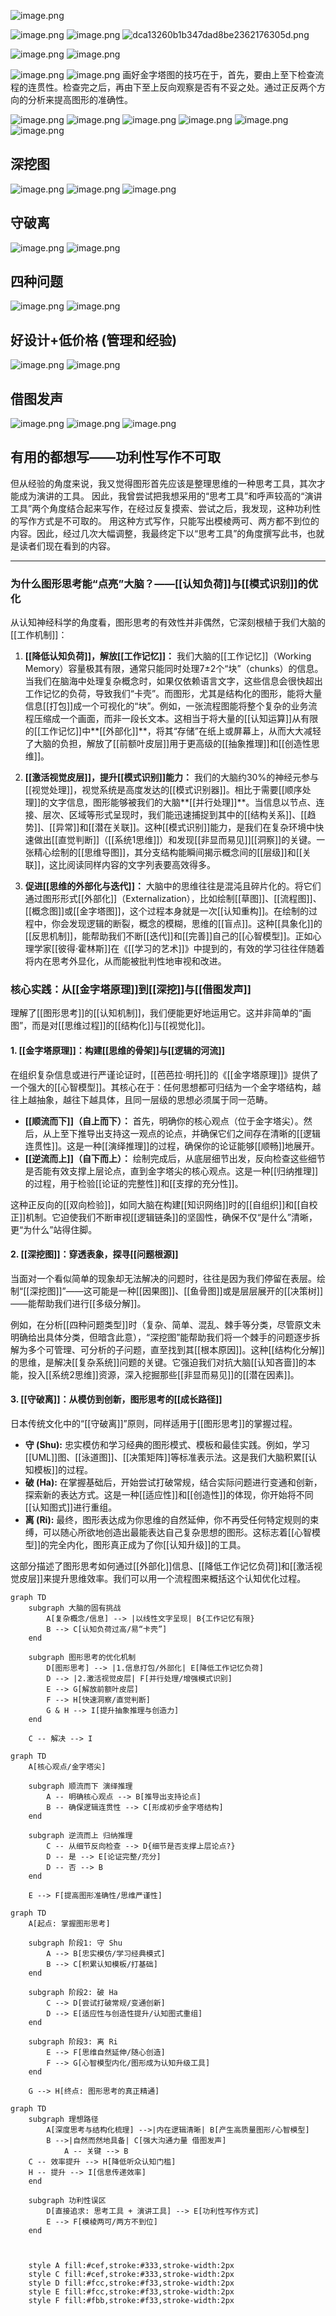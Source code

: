 
![image.png](https://cdn.jsdelivr.net/gh/duanbiao2000/BlogGallery/picture/20240530164301.png)

![image.png](https://cdn.jsdelivr.net/gh/duanbiao2000/BlogGallery/picture/20240529192421.png)
![image.png](https://cdn.jsdelivr.net/gh/duanbiao2000/BlogGallery/picture/20240529192733.png)
![dca13260b1b347dad8be2362176305d.png](https://cdn.jsdelivr.net/gh/duanbiao2000/BlogGallery/picture/dca13260b1b347dad8be2362176305d.png)

![image.png](https://cdn.jsdelivr.net/gh/duanbiao2000/BlogGallery/picture/20240529193634.png)
![image.png](https://cdn.jsdelivr.net/gh/duanbiao2000/BlogGallery/picture/20240530152446.png)

![image.png](https://cdn.jsdelivr.net/gh/duanbiao2000/BlogGallery/picture/20240530152856.png)
![image.png](https://cdn.jsdelivr.net/gh/duanbiao2000/BlogGallery/picture/20240530152919.png)
画好金字塔图的技巧在于，首先，要由上至下检查流程的连贯性。检查完之后，再由下至上反向观察是否有不妥之处。通过正反两个方向的分析来提高图形的准确性。

![image.png](https://cdn.jsdelivr.net/gh/duanbiao2000/BlogGallery/picture/20240530163046.png)
![image.png](https://cdn.jsdelivr.net/gh/duanbiao2000/BlogGallery/picture/20240530163115.png)
![image.png](https://cdn.jsdelivr.net/gh/duanbiao2000/BlogGallery/picture/20240530163301.png)
![image.png](https://cdn.jsdelivr.net/gh/duanbiao2000/BlogGallery/picture/20240530163347.png)
![image.png](https://cdn.jsdelivr.net/gh/duanbiao2000/BlogGallery/picture/20240530163405.png)
![image.png](https://cdn.jsdelivr.net/gh/duanbiao2000/BlogGallery/picture/20240530163436.png)
## 深挖图
![image.png](https://cdn.jsdelivr.net/gh/duanbiao2000/BlogGallery/picture/20240530163458.png)
![image.png](https://cdn.jsdelivr.net/gh/duanbiao2000/BlogGallery/picture/20240530163514.png)
![image.png](https://cdn.jsdelivr.net/gh/duanbiao2000/BlogGallery/picture/20240530163525.png)
## 守破离
![image.png](https://cdn.jsdelivr.net/gh/duanbiao2000/BlogGallery/picture/20240530163612.png)
![image.png](https://cdn.jsdelivr.net/gh/duanbiao2000/BlogGallery/picture/20240530163630.png)
## 四种问题
![image.png](https://cdn.jsdelivr.net/gh/duanbiao2000/BlogGallery/picture/20240530163651.png)
![image.png](https://cdn.jsdelivr.net/gh/duanbiao2000/BlogGallery/picture/20240530163707.png)
## 好设计+低价格 (管理和经验)
![image.png](https://cdn.jsdelivr.net/gh/duanbiao2000/BlogGallery/picture/20240530163800.png)
![image.png](https://cdn.jsdelivr.net/gh/duanbiao2000/BlogGallery/picture/20240530163834.png)
## 借图发声
![image.png](https://cdn.jsdelivr.net/gh/duanbiao2000/BlogGallery/picture/20240530163854.png)
![image.png](https://cdn.jsdelivr.net/gh/duanbiao2000/BlogGallery/picture/20240530163920.png)
![image.png](https://cdn.jsdelivr.net/gh/duanbiao2000/BlogGallery/picture/20240530164047.png)
## 有用的都想写——功利性写作不可取

但从经验的角度来说，我又觉得图形首先应该是整理思维的一种思考工具，其次才能成为演讲的工具。
因此，我曾尝试把我想采用的“思考工具”和呼声较高的“演讲工具”两个角度结合起来写作，在经过反复摸索、尝试之后，我发现，这种功利性的写作方式是不可取的。
用这种方式写作，只能写出模棱两可、两方都不到位的内容。因此，经过几次大幅调整，我最终定下以“思考工具”的角度撰写此书，也就是读者们现在看到的内容。

---


### 为什么图形思考能“点亮”大脑？——[[认知负荷]]与[[模式识别]]的优化

从认知神经科学的角度看，图形思考的有效性并非偶然，它深刻根植于我们大脑的[[工作机制]]：

1.  **[[降低认知负荷]]，解放[[工作记忆]]：**
    我们大脑的[[工作记忆]]（Working Memory）容量极其有限，通常只能同时处理7±2个“块”（chunks）的信息。当我们在脑海中处理复杂概念时，如果仅依赖语言文字，这些信息会很快超出工作记忆的负荷，导致我们“卡壳”。而图形，尤其是结构化的图形，能将大量信息[[打包]]成一个可视化的“块”。例如，一张流程图能将整个复杂的业务流程压缩成一个画面，而非一段长文本。这相当于将大量的[[认知运算]]从有限的[[工作记忆]]中**[[外部化]]**，将其“存储”在纸上或屏幕上，从而大大减轻了大脑的负担，解放了[[前额叶皮层]]用于更高级的[[抽象推理]]和[[创造性思维]]。

2.  **[[激活视觉皮层]]，提升[[模式识别]]能力：**
    我们的大脑约30%的神经元参与[[视觉处理]]，视觉系统是高度发达的[[模式识别器]]。相比于需要[[顺序处理]]的文字信息，图形能够被我们的大脑**[[并行处理]]**。当信息以节点、连接、层次、区域等形式呈现时，我们能迅速捕捉到其中的[[结构关系]]、[[趋势]]、[[异常]]和[[潜在关联]]。这种[[模式识别]]能力，是我们在复杂环境中快速做出[[直觉判断]]（[[系统1思维]]）和发现[[非显而易见]][[洞察]]的关键。一张精心绘制的[[思维导图]]，其分支结构能瞬间揭示概念间的[[层级]]和[[关联]]，这比阅读同样内容的文字列表要高效得多。

3.  **促进[[思维的外部化与迭代]]：**
    大脑中的思维往往是混沌且碎片化的。将它们通过图形形式[[外部化]]（Externalization），比如绘制[[草图]]、[[流程图]]、[[概念图]]或[[金字塔图]]，这个过程本身就是一次[[认知重构]]。在绘制的过程中，你会发现逻辑的断裂，概念的模糊，思维的[[盲点]]。这种[[具象化]]的[[反思机制]]，能帮助我们不断[[迭代]]和[[完善]]自己的[[心智模型]]。正如心理学家[[彼得·霍林斯]]在《[[学习的艺术]]》中提到的，有效的学习往往伴随着将内在思考外显化，从而能被批判性地审视和改进。

### 核心实践：从[[金字塔原理]]到[[深挖]]与[[借图发声]]

理解了[[图形思考]]的[[认知机制]]，我们便能更好地运用它。这并非简单的“画图”，而是对[[思维过程]]的[[结构化]]与[[视觉化]]。

#### **1. [[金字塔原理]]：构建[[思维的骨架]]与[[逻辑的河流]]**

在组织复杂信息或进行严谨论证时，[[芭芭拉·明托]]的《[[金字塔原理]]》提供了一个强大的[[心智模型]]。其核心在于：任何思想都可归结为一个金字塔结构，越往上越抽象，越往下越具体，且同一层级的思想必须属于同一范畴。

*   **[[顺流而下]]（自上而下）：** 首先，明确你的核心观点（位于金字塔尖）。然后，从上至下推导出支持这一观点的论点，并确保它们之间存在清晰的[[逻辑连贯性]]。这是一种[[演绎推理]]的过程，确保你的论证能够[[顺畅]]地展开。
*   **[[逆流而上]]（自下而上）：** 绘制完成后，从底层细节出发，反向检查这些细节是否能有效支撑上层论点，直到金字塔尖的核心观点。这是一种[[归纳推理]]的过程，用于检验[[论证的完整性]]和[[支撑的充分性]]。

这种正反向的[[双向检验]]，如同大脑在构建[[知识网络]]时的[[自组织]]和[[自校正]]机制。它迫使我们不断审视[[逻辑链条]]的坚固性，确保不仅“是什么”清晰，更“为什么”站得住脚。

#### **2. [[深挖图]]：穿透表象，探寻[[问题根源]]**

当面对一个看似简单的现象却无法解决的问题时，往往是因为我们停留在表层。绘制“[[深挖图]]”——这可能是一种[[因果图]]、[[鱼骨图]]或是层层展开的[[决策树]]——能帮助我们进行[[多级分解]]。

例如，在分析[[四种问题类型]]时（复杂、简单、混乱、棘手等分类，尽管原文未明确给出具体分类，但暗含此意），“深挖图”能帮助我们将一个棘手的问题逐步拆解为多个可管理、可分析的子问题，直至找到其[[根本原因]]。这种[[结构化分解]]的思维，是解决[[复杂系统]]问题的关键。它强迫我们对抗大脑[[认知吝啬]]的本能，投入[[系统2思维]]资源，深入挖掘那些[[非显而易见]]的[[潜在因素]]。

#### **3. [[守破离]]：从模仿到创新，图形思考的[[成长路径]]**

日本传统文化中的“[[守破离]]”原则，同样适用于[[图形思考]]的掌握过程。

*   **守 (Shu):** 忠实模仿和学习经典的图形模式、模板和最佳实践。例如，学习[[UML]]图、[[泳道图]]、[[决策矩阵]]等标准表示法。这是我们大脑积累[[认知模板]]的过程。
*   **破 (Ha):** 在掌握基础后，开始尝试打破常规，结合实际问题进行变通和创新，探索新的表达方式。这是一种[[适应性]]和[[创造性]]的体现，你开始将不同[[认知图式]]进行重组。
*   **离 (Ri):** 最终，图形表达成为你思维的自然延伸，你不再受任何特定规则的束缚，可以随心所欲地创造出最能表达自己复杂思想的图形。这标志着[[心智模型]]的完全内化，图形真正成为了你[[认知升级]]的工具。




这部分描述了图形思考如何通过[[外部化]]信息、[[降低工作记忆负荷]]和[[激活视觉皮层]]来提升思维效率。我们可以用一个流程图来概括这个认知优化过程。

```mermaid
graph TD
    subgraph 大脑的固有挑战
        A[复杂概念/信息] --> |以线性文字呈现| B{工作记忆有限}
        B --> C[认知负荷过高/易“卡壳”]
    end

    subgraph 图形思考的优化机制
        D[图形思考] --> |1.信息打包/外部化| E[降低工作记忆负荷]
        D --> |2.激活视觉皮层| F[并行处理/增强模式识别]
        E --> G[解放前额叶皮层]
        F --> H[快速洞察/直觉判断]
        G & H --> I[提升抽象推理与创造力]
    end

    C -- 解决 --> I
```



```mermaid
graph TD
    A[核心观点/金字塔尖]

    subgraph 顺流而下 演绎推理
        A -- 明确核心观点 --> B[推导出支持论点]
        B -- 确保逻辑连贯性 --> C[形成初步金字塔结构]
    end

    subgraph 逆流而上 归纳推理
        C -- 从细节反向检查 --> D{细节是否支撑上层论点?}
        D -- 是 --> E[论证完整/充分]
        D -- 否 --> B
    end

    E --> F[提高图形准确性/思维严谨性]
```



```mermaid
graph TD
    A[起点: 掌握图形思考]

    subgraph 阶段1: 守 Shu
        A --> B[忠实模仿/学习经典模式]
        B --> C[积累认知模板/打基础]
    end

    subgraph 阶段2: 破 Ha
        C --> D[尝试打破常规/变通创新]
        D --> E[适应性与创造性提升/认知图式重组]
    end

    subgraph 阶段3: 离 Ri
        E --> F[思维自然延伸/随心创造]
        F --> G[心智模型内化/图形成为认知升级工具]
    end

    G --> H[终点: 图形思考的真正精通]
```



```mermaid
graph TD
    subgraph 理想路径
        A[深度思考与结构化梳理] -->|内在逻辑清晰| B[产生高质量图形/心智模型]
        B -->|自然而然地具备| C[强大沟通力量 借图发声]
            A -- 关键 --> B
    C -- 效率提升 --> H[降低听众认知门槛]
    H -- 提升 --> I[信息传递效率]
    end

    subgraph 功利性误区
        D[直接追求: 思考工具 + 演讲工具] --> E[功利性写作方式]
        E --> F[模棱两可/两方不到位]
    end



    style A fill:#cef,stroke:#333,stroke-width:2px
    style C fill:#cef,stroke:#333,stroke-width:2px
    style D fill:#fcc,stroke:#f33,stroke-width:2px
    style E fill:#fcc,stroke:#f33,stroke-width:2px
    style F fill:#fbb,stroke:#f33,stroke-width:2px
```

